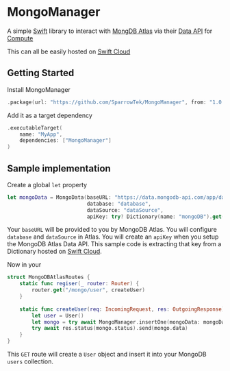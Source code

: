 # MongoManager
A simple [Swift](https://www.swift.org) library to interact with [MongDB Atlas](https://www.mongodb.com/atlas) via their [Data API](https://www.mongodb.com/docs/atlas/api/data-api/) for [Compute](https://github.com/swift-cloud/Compute)

This can all be easily hosted on [Swift Cloud](https://swift.cloud)

## Getting Started
Install MongoManager

```swift
.package(url: "https://github.com/SparrowTek/MongoManager", from: "1.0.1")
```

Add it as a target dependency

```swift
.executableTarget(
    name: "MyApp",
    dependencies: ["MongoManager"]
)
```

## Sample implementation

Create a global `let` property

```swift
let mongoData = MongoData(baseURL: "https://data.mongodb-api.com/app/data-abcde/endpoint/data/v1",
                          database: "database",
                          dataSource: "dataSource",
                          apiKey: try? Dictionary(name: "mongoDB").get("dataAPI"))
```

Your `baseURL` will be provided to you by MongoDB Atlas. You will configure `database` and `dataSource` in Atlas. You will create an `apiKey` when you setup the MongoDB Atlas Data API. This sample code is extracting that key from a Dictionary hosted on [Swift Cloud](https://swift.cloud).

Now in your 

```swift
struct MongoDBAtlasRoutes {
    static func regiser(_ router: Router) {
        router.get("/mongo/user", createUser)
    }
    
    static func createUser(req: IncomingRequest, res: OutgoingResponse) async throws {
        let user = User()
        let mongo = try await MongoManager.insertOne(mongoData: mongoData, collection: "users", document: user)
        try await res.status(mongo.status).send(mongo.data)
    }
}
```

This `GET` route will create a `User` object and insert it into your MongoDB `users` collection. 
